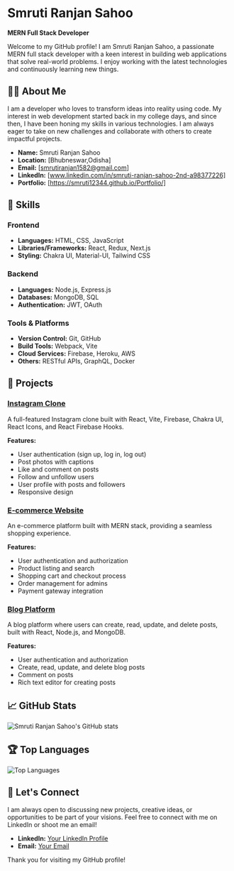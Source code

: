 # Smruti Ranjan Sahoo

**MERN Full Stack Developer**

Welcome to my GitHub profile! I am Smruti Ranjan Sahoo, a passionate MERN full stack developer with a keen interest in building web applications that solve real-world problems. I enjoy working with the latest technologies and continuously learning new things.

## 👨‍💻 About Me

I am a developer who loves to transform ideas into reality using code. My interest in web development started back in my college days, and since then, I have been honing my skills in various technologies. I am always eager to take on new challenges and collaborate with others to create impactful projects.

- **Name:** Smruti Ranjan Sahoo
- **Location:** [Bhubneswar,Odisha]
- **Email:** [smrutiranjan1582@gmail.com]
- **LinkedIn:** [www.linkedin.com/in/smruti-ranjan-sahoo-2nd-a98377226]
- **Portfolio:** [https://smruti12344.github.io/Portfolio/]

## 🚀 Skills

### Frontend
- **Languages:** HTML, CSS, JavaScript
- **Libraries/Frameworks:** React, Redux, Next.js
- **Styling:** Chakra UI, Material-UI, Tailwind CSS

### Backend
- **Languages:** Node.js, Express.js
- **Databases:** MongoDB, SQL
- **Authentication:** JWT, OAuth

### Tools & Platforms
- **Version Control:** Git, GitHub
- **Build Tools:** Webpack, Vite
- **Cloud Services:** Firebase, Heroku, AWS
- **Others:** RESTful APIs, GraphQL, Docker

## 📂 Projects

### [Instagram Clone](https://github.com/smruti12344/instagram-clone)
A full-featured Instagram clone built with React, Vite, Firebase, Chakra UI, React Icons, and React Firebase Hooks.

**Features:**
- User authentication (sign up, log in, log out)
- Post photos with captions
- Like and comment on posts
- Follow and unfollow users
- User profile with posts and followers
- Responsive design

### [E-commerce Website](https://github.com/smruti12344/e-commerce-website)
An e-commerce platform built with MERN stack, providing a seamless shopping experience.

**Features:**
- User authentication and authorization
- Product listing and search
- Shopping cart and checkout process
- Order management for admins
- Payment gateway integration

### [Blog Platform](https://github.com/smruti12344/blog-platform)
A blog platform where users can create, read, update, and delete posts, built with React, Node.js, and MongoDB.

**Features:**
- User authentication and authorization
- Create, read, update, and delete blog posts
- Comment on posts
- Rich text editor for creating posts

## 📈 GitHub Stats

![Smruti Ranjan Sahoo's GitHub stats](https://github-readme-stats.vercel.app/api?username=smruti12344&show_icons=true&theme=radical)

## 🏆 Top Languages

![Top Languages](https://github-readme-stats.vercel.app/api/top-langs/?username=smruti12344&layout=compact&theme=radical)

## 🤝 Let's Connect

I am always open to discussing new projects, creative ideas, or opportunities to be part of your visions. Feel free to connect with me on LinkedIn or shoot me an email!

- **LinkedIn:** [Your LinkedIn Profile](www.linkedin.com/in/smruti-ranjan-sahoo-2nd-a98377226)
- **Email:** [Your Email](mailto:smrutiranjan1582@gmail.com)

Thank you for visiting my GitHub profile!
